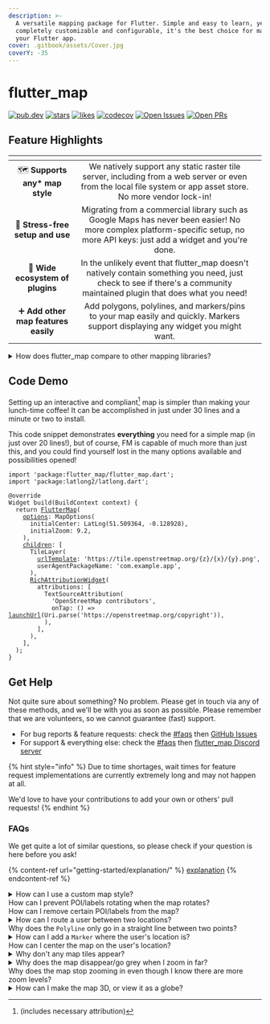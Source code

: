 ```yaml
---
description: >-
  A versatile mapping package for Flutter. Simple and easy to learn, yet
  completely customizable and configurable, it's the best choice for mapping in
  your Flutter app.
cover: .gitbook/assets/Cover.jpg
coverY: -35
---
```


# flutter\_map

[![pub.dev](https://camo.githubusercontent.com/dcdb87d5d32ce7d0a83302ccccd6e5c70c55894e7c7920c6417b13761c8c773c/68747470733a2f2f696d672e736869656c64732e696f2f7075622f762f666c75747465725f6d61702e7376673f6c6162656c3d4c61746573742b56657273696f6e)](https://pub.dev/packages/flutter\_map) [![stars](https://camo.githubusercontent.com/e3069fba0ddc64303cf9a1a60be83b6f789cfee3b3b39c2c062e63cece4d26f7/68747470733a2f2f62616467656e2e6e65742f6769746875622f73746172732f666c6561666c65742f666c75747465725f6d61703f6c6162656c3d737461727326636f6c6f723d677265656e2669636f6e3d676974687562)](https://github.com/fleaflet/flutter\_map/stargazers) [![likes](https://camo.githubusercontent.com/102d04f1c16aad975caa6d413d84ab27b815a53910e72b41b81146b03b71f75a/68747470733a2f2f696d672e736869656c64732e696f2f7075622f6c696b65732f666c75747465725f6d61703f6c6f676f3d666c7574746572)](https://pub.dev/packages/flutter\_map/score)        [![codecov](https://camo.githubusercontent.com/2e49ab046582d625b4559b04b726e596f6f0492d9ed6aef49d7cea3a3c3036d7/68747470733a2f2f636f6465636f762e696f2f67682f666c6561666c65742f666c75747465725f6d61702f67726170682f62616467652e7376673f746f6b656e3d4c6759675a5130596a6a)](https://codecov.io/gh/fleaflet/flutter\_map) [![Open Issues](https://camo.githubusercontent.com/2237656d711e52f75b8c088f51236d5e2c910bd19d38131dc47aefe07a68c5af/68747470733a2f2f62616467656e2e6e65742f6769746875622f6f70656e2d6973737565732f666c6561666c65742f666c75747465725f6d61703f6c6162656c3d4f70656e2b49737375657326636f6c6f723d677265656e)](https://github.com/fleaflet/flutter\_map/issues?q=sort%3Aupdated-desc+is%3Aissue+is%3Aopen) [![Open PRs](https://camo.githubusercontent.com/30fb50b9f4b92e66c01fd6fce5fe3fb7dec5419de1492953772c635bb1ef2886/68747470733a2f2f62616467656e2e6e65742f6769746875622f6f70656e2d7072732f666c6561666c65742f666c75747465725f6d61703f6c6162656c3d4f70656e2b50527326636f6c6f723d677265656e)](https://github.com/fleaflet/flutter\_map/pulls?q=sort%3Aupdated-desc+is%3Apr+is%3Aopen)

## Feature Highlights

<table data-card-size="large" data-view="cards" data-full-width="false"><thead><tr><th align="center"></th><th align="center"></th><th data-hidden data-card-cover data-type="files"></th></tr></thead><tbody><tr><td align="center">🗺️ <strong>Supports any* map style</strong></td><td align="center">We natively support any static raster tile server, including from a web server or even from the local file system or app asset store.<br>No more vendor lock-in!</td><td></td></tr><tr><td align="center">💪 <strong>Stress-free setup and use</strong></td><td align="center">Migrating from a commercial library such as Google Maps has never been easier! No more complex platform-specific setup, no more API keys: just add a widget and you're done.</td><td></td></tr><tr><td align="center">🧩 <strong>Wide ecosystem of plugins</strong></td><td align="center">In the unlikely event that flutter_map doesn't natively contain something you need, just check to see if there's a community maintained plugin that does what you need!</td><td></td></tr><tr><td align="center">➕ <strong>Add other map features easily</strong></td><td align="center">Add polygons, polylines, and markers/pins to your map easily and quickly. Markers support displaying any widget you might want.</td><td></td></tr></tbody></table>



<details>

<summary>How does flutter_map compare to other mapping libraries?</summary>

This usually refers to libraries such as 'mapbox\_gl' and 'google\_maps\_flutter'. In most ways, it is better, in some it is worse.

flutter\_map wins on:

* Less vendor lock-in (and potentially reduced costs)\
  You're not locked into a particular tile server with us - choose from hundreds of options, or build your own!
* Customizability & extensibility\
  Add all sorts of layers to display custom widgets and data on top of your map, and choose from flutter\_map's many community maintained plugins to add even more functionality!
* Ease of use/setup\
  We don't require any API keys or platform specific setup (other than enabling the Internet permission!), so you can get started quicker, and make changes without fear of breaking your release application.
* Support quality and frequency\
  Most questions are answered and resolved within 12-24 hours, thanks to our dedicated maintainers and community.&#x20;

However, alternatives may win on:

* Performance\*\
  flutter\_map's performance is very adequate for the vast majority of applications, and many big businesses use FM to provide maps in their Flutter app.\
  However, if you're using high-thousands of `Markers` or `Polygons` and such like, alternatives may win, purely because they use platform views and GL, and so can do calculations outside of Dart.
* ... and that's pretty much it 😉

</details>

## Code Demo

Setting up an interactive and compliant[^1] map is simpler than making your lunch-time coffee! It can be accomplished in just under 30 lines and a minute or two to install.

This code snippet demonstrates **everything** you need for a simple map (in just over 20 lines!), but of course, FM is capable of much more than just this, and you could find yourself lost in the many options available and possibilities opened!

<pre class="language-dart" data-line-numbers><code class="lang-dart">import 'package:flutter_map/flutter_map.dart';
import 'package:latlong2/latlong.dart';

@override
Widget build(BuildContext context) {
  return <a data-footnote-ref href="#user-content-fn-2">FlutterMap</a>(
    <a data-footnote-ref href="#user-content-fn-3">options</a>: MapOptions(
      initialCenter: LatLng(51.509364, -0.128928),
      initialZoom: 9.2,
    ),
    <a data-footnote-ref href="#user-content-fn-4">children</a>: [
      TileLayer(
        <a data-footnote-ref href="#user-content-fn-5">urlTemplate</a>: 'https://tile.openstreetmap.org/{z}/{x}/{y}.png',
        userAgentPackageName: 'com.example.app',
      ),
      <a data-footnote-ref href="#user-content-fn-6">RichAttributionWidget</a>(
        attributions: [
          TextSourceAttribution(
            'OpenStreetMap contributors',
            onTap: () => <a data-footnote-ref href="#user-content-fn-7">launchUrl</a>(Uri.parse('https://openstreetmap.org/copyright')),
          ),
        ],
      ),
    ],
  );
}
</code></pre>

## Get Help

Not quite sure about something? No problem. Please get in touch via any of these methods, and we'll be with you as soon as possible. Please remember that we are volunteers, so we cannot guarantee (fast) support.

* For bug reports & feature requests: check the [#faqs](./#faqs "mention") then [GitHub Issues](https://github.com/fleaflet/flutter\_map/issues)
* For support & everything else: check the [#faqs](./#faqs "mention") then [flutter\_map Discord server](https://discord.gg/BwpEsjqMAH)

{% hint style="info" %}
Due to time shortages, wait times for feature request implementations are currently extremely long and may not happen at all.

We'd love to have your contributions to add your own or others' pull requests!
{% endhint %}

### FAQs

We get quite a lot of similar questions, so please check if your question is here before you ask!

{% content-ref url="getting-started/explanation/" %}
[explanation](getting-started/explanation/)
{% endcontent-ref %}

<details>

<summary>How can I use a custom map style?<br>How can I prevent POI/labels rotating when the map rotates?<br>How can I remove certain POI/labels from the map?</summary>

Unfortunately, this library cannot provide this functionality. It has no control over the tiles displayed in the `TileLayer`. This is a limitation of the technology, not this library.

This is because raster tiles are just images generated by a 3rd party tile server (dictated by your URL template), and therefore cannot be changed by the library that displays the tiles. Filters can be applied to the entire tile, such as an emulated dark mode, but these effects do not look great.

However, tilesets can be styled. This is the most effective way of using custom styles. These methods may help you with this:&#x20;

* You may wish to use a commercial service like Mapbox Studio, which allows you to style multiple tilesets. See [using-mapbox.md](tile-servers/using-mapbox.md "mention").
* Alternatively, you can experiment with vector tiles. These are not pre-rendered, and so allow any style you desire to be applied on the fly. See [#vector-tiles](getting-started/explanation/raster-vs-vector-tiles.md#vector-tiles "mention").
* Your last option is to serve tiles yourself. See [other-options.md](tile-servers/other-options.md "mention").

</details>

<details>

<summary>How can I route a user between two locations?<br>Why does the <code>Polyline</code> only go in a straight line between two points?</summary>

See [#routing-navigation](layers/polyline-layer.md#routing-navigation "mention").

</details>

<details>

<summary>How can I add a <code>Marker</code> where the user's location is?<br>How can I center the map on the user's location?</summary>

This is beyond the scope of flutter\_map. However, you can use the [community maintained plugin 'flutter\_map\_location\_marker'](https://github.com/tlserver/flutter\_map\_location\_marker) to do this.

Alternatively, use the 'location' and 'compass' packages to generate a stream of the user's location and heading, and feed that to a `Marker` using a `StreamBuilder`.

</details>

<details>

<summary>Why don't any map tiles appear?</summary>

If no tiles are appearing (if tiles are appearing on some zoom levels but not others, see below), try performing the following debugging steps:

1. Is the `templateUrl` or WMS configuration correct (to the best of your knowledge)?
2. Have you followed the platform specific setup ([#additional-setup](getting-started/installation.md#additional-setup "mention")) instructions (if applicable for your platform)?
3. Check the Network tab either in Flutter DevTools or the browser DevTools to see why/if the tile requests are failing.
4. If none of those solved the issue, check if there are any widgets covering the map, or any errors in the console (particularly in release mode)?

</details>

<details>

<summary>Why does the map disappear/go grey when I zoom in far?<br>Why does the map stop zooming in even though I know there are more zoom levels?</summary>

If tiles are disappearing when you zoom in, the default grey background of the `FlutterMap` widget will shine through. This usually means that the tile server doesn't support these higher zoom levels.

If you know that there are more tiles available further zoomed in, but flutter\_map isn't showing them and scaling a particular zoom level instead, it's likely because the `TileLayer.maxNativeZoom` property is set too low (it defaults to 19).

To set/change the zoom level at which FM starts scaling tiles, change the `TileLayer.maxNativeZoom` property. To set/change the max zoom level that can actually be zoomed to (hard limit), use `MapOptions.maxZoom`.

</details>

<details>

<summary>How can I make the map 3D, or view it as a globe?</summary>

Unfortunately, this isn't supported, partially due to lack of time on the maintainer's part to implement this feature, partially due to technical limitations. PRs are welcome!

</details>

[^1]: (includes necessary attribution)

[^2]: As simple as just another widget...

[^3]: Plenty of customisable options available

[^4]: Choose from a variety of features to display on your map

[^5]: Connect to any\* map server/provider

[^6]: Stylish attribution required? No problem!

[^7]: _Requires url\_launcher to be installed separately_
